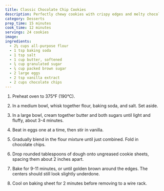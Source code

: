 ```yaml
---
title: Classic Chocolate Chip Cookies
description: Perfectly chewy cookies with crispy edges and melty chocolate chips
category: Desserts
prep_time: 15 minutes
cook_time: 12 minutes
servings: 24 cookies
image: 
ingredients:
  - 2¼ cups all-purpose flour
  - 1 tsp baking soda
  - 1 tsp salt
  - 1 cup butter, softened
  - ¾ cup granulated sugar
  - ¾ cup packed brown sugar
  - 2 large eggs
  - 2 tsp vanilla extract
  - 2 cups chocolate chips
---
```


1. Preheat oven to 375°F (190°C).

2. In a medium bowl, whisk together flour, baking soda, and salt. Set aside.

3. In a large bowl, cream together butter and both sugars until light and fluffy, about 3-4 minutes.

4. Beat in eggs one at a time, then stir in vanilla.

5. Gradually blend in the flour mixture until just combined. Fold in chocolate chips.

6. Drop rounded tablespoons of dough onto ungreased cookie sheets, spacing them about 2 inches apart.

7. Bake for 9-11 minutes, or until golden brown around the edges. The centers should still look slightly underdone.

8. Cool on baking sheet for 2 minutes before removing to a wire rack.